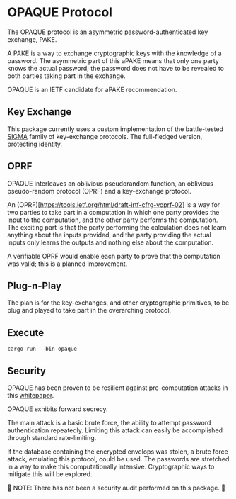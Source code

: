 # OPAQUE Protocol

The OPAQUE protocol is an asymmetric password-authenticated key exchange, PAKE.

A PAKE is a way to exchange cryptographic keys with the knowledge of a password.
The asymmetric part of this aPAKE means that only one party knows the actual
password; the password does not have to be revealed to both parties taking
part in the exchange.

OPAQUE is an IETF candidate for aPAKE recommendation.

## Key Exchange

This package currently uses a custom implementation of the battle-tested
[SIGMA](https://webee.technion.ac.il/~hugo/sigma-pdf.pdf) family of key-exchange
protocols. The full-fledged version, protecting identity.

## OPRF

OPAQUE interleaves an oblivious pseudorandom function, an oblivious pseudo-random
protocol (OPRF) and a key-exchange protocol.

An (OPRF)[https://tools.ietf.org/html/draft-irtf-cfrg-voprf-02] is a way for
two parties to take part in a computation in which one party provides the input
to the computation, and the other party performs the computation. The exciting
part is that the party performing the calculation does not learn anything about the
inputs provided, and the party providing the actual inputs only learns the outputs
and nothing else about the computation.

A verifiable OPRF would enable each party to prove that the computation
was valid; this is a planned improvement.


## Plug-n-Play

The plan is for the key-exchanges, and other cryptographic primitives, to be
plug and played to take part in the overarching protocol.


## Execute

    cargo run --bin opaque

## Security

OPAQUE has been proven to be resilient against pre-computation attacks
in this [whitepaper](https://eprint.iacr.org/2018/163.pdf).

OPAQUE exhibits forward secrecy.

The main attack is a basic brute force, the ability to attempt password
authentication repeatedly. Limiting this attack can easily be accomplished
through standard rate-limiting.

If the database containing the encrypted envelops was stolen, a brute
force attack, emulating this protocol, could be used. The passwords
are stretched in a way to make this computationally intensive. Cryptographic
ways to mitigate this will be explored.

🎸 NOTE: There has not been a security audit performed on this package. 🎸
